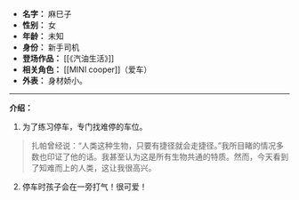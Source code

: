 
- **名字：** 麻巳子
- **性别：** 女
- **年龄：** 未知
- **身份：** 新手司机
- **登场作品：** [[《汽油生活》]]
- **相关角色：** [[MINI cooper]]（爱车）
- **外表：** 身材娇小。

---

**介绍：** 

1. 为了练习停车，专门找难停的车位。

> 扎帕曾经说：“人类这种生物，只要有捷径就会走捷径。”我所目睹的情况多数也印证了他的话。我甚至认为这是所有生物共通的特质。然而，今天看到了知难而上的人类，这让我很高兴。

2. 停车时孩子会在一旁打气！很可爱！
